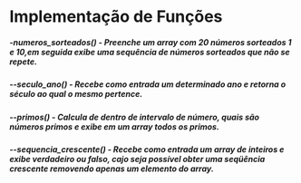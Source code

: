 # Implementação de Funções

##### -**numeros_sorteados()** - Preenche um array com 20 números sorteados 1 e 10,em seguida exibe uma sequência de números sorteados que não se repete. 

##### -**-seculo_ano()** - Recebe como entrada um determinado ano e retorna o século ao qual o mesmo pertence.

##### -**-primos()** - Calcula de dentro de intervalo de número, quais são números primos e exibe em um array todos os primos.

##### -**-sequencia_crescente()** - Recebe como entrada um array de inteiros e exibe verdadeiro ou falso, cajo seja possível obter uma seqüência crescente removendo apenas um elemento do array.
